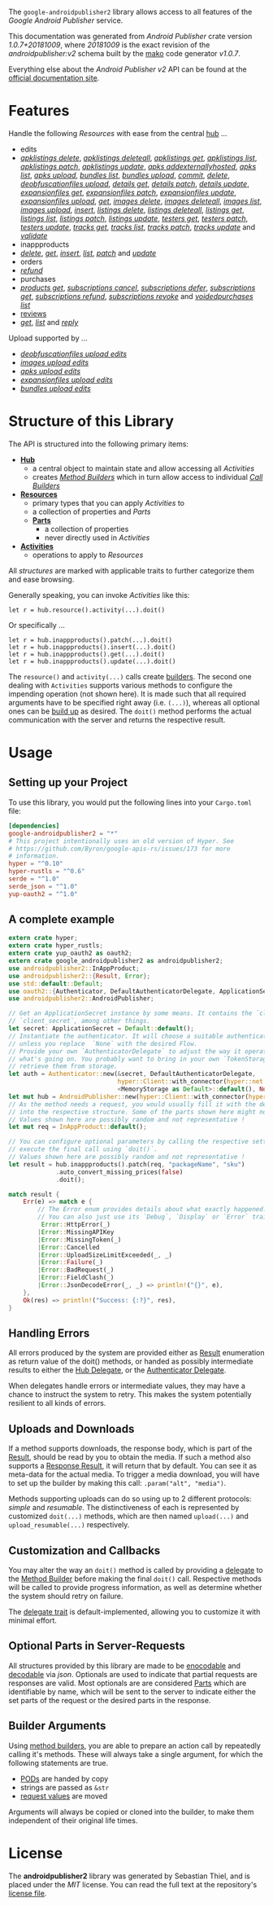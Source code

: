 <!---
DO NOT EDIT !
This file was generated automatically from 'src/mako/api/README.md.mako'
DO NOT EDIT !
-->
The `google-androidpublisher2` library allows access to all features of the *Google Android Publisher* service.

This documentation was generated from *Android Publisher* crate version *1.0.7+20181009*, where *20181009* is the exact revision of the *androidpublisher:v2* schema built by the [mako](http://www.makotemplates.org/) code generator *v1.0.7*.

Everything else about the *Android Publisher* *v2* API can be found at the
[official documentation site](https://developers.google.com/android-publisher).
# Features

Handle the following *Resources* with ease from the central [hub](https://docs.rs/google-androidpublisher2/1.0.7+20181009/google_androidpublisher2/struct.AndroidPublisher.html) ... 

* edits
 * [*apklistings delete*](https://docs.rs/google-androidpublisher2/1.0.7+20181009/google_androidpublisher2/struct.EditApklistingDeleteCall.html), [*apklistings deleteall*](https://docs.rs/google-androidpublisher2/1.0.7+20181009/google_androidpublisher2/struct.EditApklistingDeleteallCall.html), [*apklistings get*](https://docs.rs/google-androidpublisher2/1.0.7+20181009/google_androidpublisher2/struct.EditApklistingGetCall.html), [*apklistings list*](https://docs.rs/google-androidpublisher2/1.0.7+20181009/google_androidpublisher2/struct.EditApklistingListCall.html), [*apklistings patch*](https://docs.rs/google-androidpublisher2/1.0.7+20181009/google_androidpublisher2/struct.EditApklistingPatchCall.html), [*apklistings update*](https://docs.rs/google-androidpublisher2/1.0.7+20181009/google_androidpublisher2/struct.EditApklistingUpdateCall.html), [*apks addexternallyhosted*](https://docs.rs/google-androidpublisher2/1.0.7+20181009/google_androidpublisher2/struct.EditApkAddexternallyhostedCall.html), [*apks list*](https://docs.rs/google-androidpublisher2/1.0.7+20181009/google_androidpublisher2/struct.EditApkListCall.html), [*apks upload*](https://docs.rs/google-androidpublisher2/1.0.7+20181009/google_androidpublisher2/struct.EditApkUploadCall.html), [*bundles list*](https://docs.rs/google-androidpublisher2/1.0.7+20181009/google_androidpublisher2/struct.EditBundleListCall.html), [*bundles upload*](https://docs.rs/google-androidpublisher2/1.0.7+20181009/google_androidpublisher2/struct.EditBundleUploadCall.html), [*commit*](https://docs.rs/google-androidpublisher2/1.0.7+20181009/google_androidpublisher2/struct.EditCommitCall.html), [*delete*](https://docs.rs/google-androidpublisher2/1.0.7+20181009/google_androidpublisher2/struct.EditDeleteCall.html), [*deobfuscationfiles upload*](https://docs.rs/google-androidpublisher2/1.0.7+20181009/google_androidpublisher2/struct.EditDeobfuscationfileUploadCall.html), [*details get*](https://docs.rs/google-androidpublisher2/1.0.7+20181009/google_androidpublisher2/struct.EditDetailGetCall.html), [*details patch*](https://docs.rs/google-androidpublisher2/1.0.7+20181009/google_androidpublisher2/struct.EditDetailPatchCall.html), [*details update*](https://docs.rs/google-androidpublisher2/1.0.7+20181009/google_androidpublisher2/struct.EditDetailUpdateCall.html), [*expansionfiles get*](https://docs.rs/google-androidpublisher2/1.0.7+20181009/google_androidpublisher2/struct.EditExpansionfileGetCall.html), [*expansionfiles patch*](https://docs.rs/google-androidpublisher2/1.0.7+20181009/google_androidpublisher2/struct.EditExpansionfilePatchCall.html), [*expansionfiles update*](https://docs.rs/google-androidpublisher2/1.0.7+20181009/google_androidpublisher2/struct.EditExpansionfileUpdateCall.html), [*expansionfiles upload*](https://docs.rs/google-androidpublisher2/1.0.7+20181009/google_androidpublisher2/struct.EditExpansionfileUploadCall.html), [*get*](https://docs.rs/google-androidpublisher2/1.0.7+20181009/google_androidpublisher2/struct.EditGetCall.html), [*images delete*](https://docs.rs/google-androidpublisher2/1.0.7+20181009/google_androidpublisher2/struct.EditImageDeleteCall.html), [*images deleteall*](https://docs.rs/google-androidpublisher2/1.0.7+20181009/google_androidpublisher2/struct.EditImageDeleteallCall.html), [*images list*](https://docs.rs/google-androidpublisher2/1.0.7+20181009/google_androidpublisher2/struct.EditImageListCall.html), [*images upload*](https://docs.rs/google-androidpublisher2/1.0.7+20181009/google_androidpublisher2/struct.EditImageUploadCall.html), [*insert*](https://docs.rs/google-androidpublisher2/1.0.7+20181009/google_androidpublisher2/struct.EditInsertCall.html), [*listings delete*](https://docs.rs/google-androidpublisher2/1.0.7+20181009/google_androidpublisher2/struct.EditListingDeleteCall.html), [*listings deleteall*](https://docs.rs/google-androidpublisher2/1.0.7+20181009/google_androidpublisher2/struct.EditListingDeleteallCall.html), [*listings get*](https://docs.rs/google-androidpublisher2/1.0.7+20181009/google_androidpublisher2/struct.EditListingGetCall.html), [*listings list*](https://docs.rs/google-androidpublisher2/1.0.7+20181009/google_androidpublisher2/struct.EditListingListCall.html), [*listings patch*](https://docs.rs/google-androidpublisher2/1.0.7+20181009/google_androidpublisher2/struct.EditListingPatchCall.html), [*listings update*](https://docs.rs/google-androidpublisher2/1.0.7+20181009/google_androidpublisher2/struct.EditListingUpdateCall.html), [*testers get*](https://docs.rs/google-androidpublisher2/1.0.7+20181009/google_androidpublisher2/struct.EditTesterGetCall.html), [*testers patch*](https://docs.rs/google-androidpublisher2/1.0.7+20181009/google_androidpublisher2/struct.EditTesterPatchCall.html), [*testers update*](https://docs.rs/google-androidpublisher2/1.0.7+20181009/google_androidpublisher2/struct.EditTesterUpdateCall.html), [*tracks get*](https://docs.rs/google-androidpublisher2/1.0.7+20181009/google_androidpublisher2/struct.EditTrackGetCall.html), [*tracks list*](https://docs.rs/google-androidpublisher2/1.0.7+20181009/google_androidpublisher2/struct.EditTrackListCall.html), [*tracks patch*](https://docs.rs/google-androidpublisher2/1.0.7+20181009/google_androidpublisher2/struct.EditTrackPatchCall.html), [*tracks update*](https://docs.rs/google-androidpublisher2/1.0.7+20181009/google_androidpublisher2/struct.EditTrackUpdateCall.html) and [*validate*](https://docs.rs/google-androidpublisher2/1.0.7+20181009/google_androidpublisher2/struct.EditValidateCall.html)
* inappproducts
 * [*delete*](https://docs.rs/google-androidpublisher2/1.0.7+20181009/google_androidpublisher2/struct.InappproductDeleteCall.html), [*get*](https://docs.rs/google-androidpublisher2/1.0.7+20181009/google_androidpublisher2/struct.InappproductGetCall.html), [*insert*](https://docs.rs/google-androidpublisher2/1.0.7+20181009/google_androidpublisher2/struct.InappproductInsertCall.html), [*list*](https://docs.rs/google-androidpublisher2/1.0.7+20181009/google_androidpublisher2/struct.InappproductListCall.html), [*patch*](https://docs.rs/google-androidpublisher2/1.0.7+20181009/google_androidpublisher2/struct.InappproductPatchCall.html) and [*update*](https://docs.rs/google-androidpublisher2/1.0.7+20181009/google_androidpublisher2/struct.InappproductUpdateCall.html)
* orders
 * [*refund*](https://docs.rs/google-androidpublisher2/1.0.7+20181009/google_androidpublisher2/struct.OrderRefundCall.html)
* purchases
 * [*products get*](https://docs.rs/google-androidpublisher2/1.0.7+20181009/google_androidpublisher2/struct.PurchaseProductGetCall.html), [*subscriptions cancel*](https://docs.rs/google-androidpublisher2/1.0.7+20181009/google_androidpublisher2/struct.PurchaseSubscriptionCancelCall.html), [*subscriptions defer*](https://docs.rs/google-androidpublisher2/1.0.7+20181009/google_androidpublisher2/struct.PurchaseSubscriptionDeferCall.html), [*subscriptions get*](https://docs.rs/google-androidpublisher2/1.0.7+20181009/google_androidpublisher2/struct.PurchaseSubscriptionGetCall.html), [*subscriptions refund*](https://docs.rs/google-androidpublisher2/1.0.7+20181009/google_androidpublisher2/struct.PurchaseSubscriptionRefundCall.html), [*subscriptions revoke*](https://docs.rs/google-androidpublisher2/1.0.7+20181009/google_androidpublisher2/struct.PurchaseSubscriptionRevokeCall.html) and [*voidedpurchases list*](https://docs.rs/google-androidpublisher2/1.0.7+20181009/google_androidpublisher2/struct.PurchaseVoidedpurchaseListCall.html)
* [reviews](https://docs.rs/google-androidpublisher2/1.0.7+20181009/google_androidpublisher2/struct.Review.html)
 * [*get*](https://docs.rs/google-androidpublisher2/1.0.7+20181009/google_androidpublisher2/struct.ReviewGetCall.html), [*list*](https://docs.rs/google-androidpublisher2/1.0.7+20181009/google_androidpublisher2/struct.ReviewListCall.html) and [*reply*](https://docs.rs/google-androidpublisher2/1.0.7+20181009/google_androidpublisher2/struct.ReviewReplyCall.html)


Upload supported by ...

* [*deobfuscationfiles upload edits*](https://docs.rs/google-androidpublisher2/1.0.7+20181009/google_androidpublisher2/struct.EditDeobfuscationfileUploadCall.html)
* [*images upload edits*](https://docs.rs/google-androidpublisher2/1.0.7+20181009/google_androidpublisher2/struct.EditImageUploadCall.html)
* [*apks upload edits*](https://docs.rs/google-androidpublisher2/1.0.7+20181009/google_androidpublisher2/struct.EditApkUploadCall.html)
* [*expansionfiles upload edits*](https://docs.rs/google-androidpublisher2/1.0.7+20181009/google_androidpublisher2/struct.EditExpansionfileUploadCall.html)
* [*bundles upload edits*](https://docs.rs/google-androidpublisher2/1.0.7+20181009/google_androidpublisher2/struct.EditBundleUploadCall.html)



# Structure of this Library

The API is structured into the following primary items:

* **[Hub](https://docs.rs/google-androidpublisher2/1.0.7+20181009/google_androidpublisher2/struct.AndroidPublisher.html)**
    * a central object to maintain state and allow accessing all *Activities*
    * creates [*Method Builders*](https://docs.rs/google-androidpublisher2/1.0.7+20181009/google_androidpublisher2/trait.MethodsBuilder.html) which in turn
      allow access to individual [*Call Builders*](https://docs.rs/google-androidpublisher2/1.0.7+20181009/google_androidpublisher2/trait.CallBuilder.html)
* **[Resources](https://docs.rs/google-androidpublisher2/1.0.7+20181009/google_androidpublisher2/trait.Resource.html)**
    * primary types that you can apply *Activities* to
    * a collection of properties and *Parts*
    * **[Parts](https://docs.rs/google-androidpublisher2/1.0.7+20181009/google_androidpublisher2/trait.Part.html)**
        * a collection of properties
        * never directly used in *Activities*
* **[Activities](https://docs.rs/google-androidpublisher2/1.0.7+20181009/google_androidpublisher2/trait.CallBuilder.html)**
    * operations to apply to *Resources*

All *structures* are marked with applicable traits to further categorize them and ease browsing.

Generally speaking, you can invoke *Activities* like this:

```Rust,ignore
let r = hub.resource().activity(...).doit()
```

Or specifically ...

```ignore
let r = hub.inappproducts().patch(...).doit()
let r = hub.inappproducts().insert(...).doit()
let r = hub.inappproducts().get(...).doit()
let r = hub.inappproducts().update(...).doit()
```

The `resource()` and `activity(...)` calls create [builders][builder-pattern]. The second one dealing with `Activities` 
supports various methods to configure the impending operation (not shown here). It is made such that all required arguments have to be 
specified right away (i.e. `(...)`), whereas all optional ones can be [build up][builder-pattern] as desired.
The `doit()` method performs the actual communication with the server and returns the respective result.

# Usage

## Setting up your Project

To use this library, you would put the following lines into your `Cargo.toml` file:

```toml
[dependencies]
google-androidpublisher2 = "*"
# This project intentionally uses an old version of Hyper. See
# https://github.com/Byron/google-apis-rs/issues/173 for more
# information.
hyper = "^0.10"
hyper-rustls = "^0.6"
serde = "^1.0"
serde_json = "^1.0"
yup-oauth2 = "^1.0"
```

## A complete example

```Rust
extern crate hyper;
extern crate hyper_rustls;
extern crate yup_oauth2 as oauth2;
extern crate google_androidpublisher2 as androidpublisher2;
use androidpublisher2::InAppProduct;
use androidpublisher2::{Result, Error};
use std::default::Default;
use oauth2::{Authenticator, DefaultAuthenticatorDelegate, ApplicationSecret, MemoryStorage};
use androidpublisher2::AndroidPublisher;

// Get an ApplicationSecret instance by some means. It contains the `client_id` and 
// `client_secret`, among other things.
let secret: ApplicationSecret = Default::default();
// Instantiate the authenticator. It will choose a suitable authentication flow for you, 
// unless you replace  `None` with the desired Flow.
// Provide your own `AuthenticatorDelegate` to adjust the way it operates and get feedback about 
// what's going on. You probably want to bring in your own `TokenStorage` to persist tokens and
// retrieve them from storage.
let auth = Authenticator::new(&secret, DefaultAuthenticatorDelegate,
                              hyper::Client::with_connector(hyper::net::HttpsConnector::new(hyper_rustls::TlsClient::new())),
                              <MemoryStorage as Default>::default(), None);
let mut hub = AndroidPublisher::new(hyper::Client::with_connector(hyper::net::HttpsConnector::new(hyper_rustls::TlsClient::new())), auth);
// As the method needs a request, you would usually fill it with the desired information
// into the respective structure. Some of the parts shown here might not be applicable !
// Values shown here are possibly random and not representative !
let mut req = InAppProduct::default();

// You can configure optional parameters by calling the respective setters at will, and
// execute the final call using `doit()`.
// Values shown here are possibly random and not representative !
let result = hub.inappproducts().patch(req, "packageName", "sku")
             .auto_convert_missing_prices(false)
             .doit();

match result {
    Err(e) => match e {
        // The Error enum provides details about what exactly happened.
        // You can also just use its `Debug`, `Display` or `Error` traits
         Error::HttpError(_)
        |Error::MissingAPIKey
        |Error::MissingToken(_)
        |Error::Cancelled
        |Error::UploadSizeLimitExceeded(_, _)
        |Error::Failure(_)
        |Error::BadRequest(_)
        |Error::FieldClash(_)
        |Error::JsonDecodeError(_, _) => println!("{}", e),
    },
    Ok(res) => println!("Success: {:?}", res),
}

```
## Handling Errors

All errors produced by the system are provided either as [Result](https://docs.rs/google-androidpublisher2/1.0.7+20181009/google_androidpublisher2/enum.Result.html) enumeration as return value of 
the doit() methods, or handed as possibly intermediate results to either the 
[Hub Delegate](https://docs.rs/google-androidpublisher2/1.0.7+20181009/google_androidpublisher2/trait.Delegate.html), or the [Authenticator Delegate](https://docs.rs/yup-oauth2/*/yup_oauth2/trait.AuthenticatorDelegate.html).

When delegates handle errors or intermediate values, they may have a chance to instruct the system to retry. This 
makes the system potentially resilient to all kinds of errors.

## Uploads and Downloads
If a method supports downloads, the response body, which is part of the [Result](https://docs.rs/google-androidpublisher2/1.0.7+20181009/google_androidpublisher2/enum.Result.html), should be
read by you to obtain the media.
If such a method also supports a [Response Result](https://docs.rs/google-androidpublisher2/1.0.7+20181009/google_androidpublisher2/trait.ResponseResult.html), it will return that by default.
You can see it as meta-data for the actual media. To trigger a media download, you will have to set up the builder by making
this call: `.param("alt", "media")`.

Methods supporting uploads can do so using up to 2 different protocols: 
*simple* and *resumable*. The distinctiveness of each is represented by customized 
`doit(...)` methods, which are then named `upload(...)` and `upload_resumable(...)` respectively.

## Customization and Callbacks

You may alter the way an `doit()` method is called by providing a [delegate](https://docs.rs/google-androidpublisher2/1.0.7+20181009/google_androidpublisher2/trait.Delegate.html) to the 
[Method Builder](https://docs.rs/google-androidpublisher2/1.0.7+20181009/google_androidpublisher2/trait.CallBuilder.html) before making the final `doit()` call. 
Respective methods will be called to provide progress information, as well as determine whether the system should 
retry on failure.

The [delegate trait](https://docs.rs/google-androidpublisher2/1.0.7+20181009/google_androidpublisher2/trait.Delegate.html) is default-implemented, allowing you to customize it with minimal effort.

## Optional Parts in Server-Requests

All structures provided by this library are made to be [enocodable](https://docs.rs/google-androidpublisher2/1.0.7+20181009/google_androidpublisher2/trait.RequestValue.html) and 
[decodable](https://docs.rs/google-androidpublisher2/1.0.7+20181009/google_androidpublisher2/trait.ResponseResult.html) via *json*. Optionals are used to indicate that partial requests are responses 
are valid.
Most optionals are are considered [Parts](https://docs.rs/google-androidpublisher2/1.0.7+20181009/google_androidpublisher2/trait.Part.html) which are identifiable by name, which will be sent to 
the server to indicate either the set parts of the request or the desired parts in the response.

## Builder Arguments

Using [method builders](https://docs.rs/google-androidpublisher2/1.0.7+20181009/google_androidpublisher2/trait.CallBuilder.html), you are able to prepare an action call by repeatedly calling it's methods.
These will always take a single argument, for which the following statements are true.

* [PODs][wiki-pod] are handed by copy
* strings are passed as `&str`
* [request values](https://docs.rs/google-androidpublisher2/1.0.7+20181009/google_androidpublisher2/trait.RequestValue.html) are moved

Arguments will always be copied or cloned into the builder, to make them independent of their original life times.

[wiki-pod]: http://en.wikipedia.org/wiki/Plain_old_data_structure
[builder-pattern]: http://en.wikipedia.org/wiki/Builder_pattern
[google-go-api]: https://github.com/google/google-api-go-client

# License
The **androidpublisher2** library was generated by Sebastian Thiel, and is placed 
under the *MIT* license.
You can read the full text at the repository's [license file][repo-license].

[repo-license]: https://github.com/Byron/google-apis-rsblob/master/LICENSE.md
